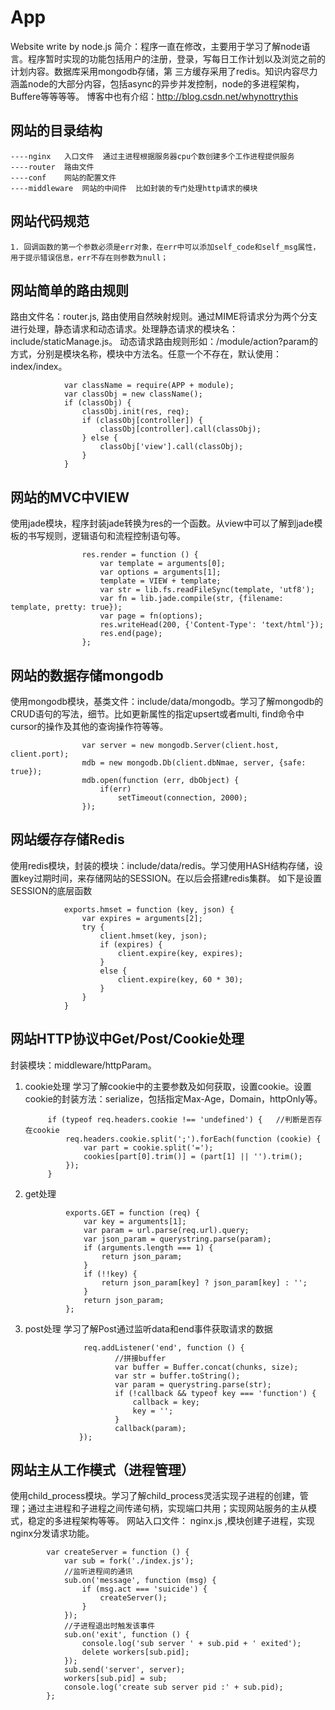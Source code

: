 # App
Website write by node.js
简介：程序一直在修改，主要用于学习了解node语言。程序暂时实现的功能包括用户的注册，登录，写每日工作计划以及浏览之前的计划内容。数据库采用mongodb存储，第
三方缓存采用了redis。知识内容尽力涵盖node的大部分内容，包括async的异步并发控制，node的多进程架构，Buffere等等等等。
博客中也有介绍：http://blog.csdn.net/whynottrythis

网站的目录结构
-----
    ----nginx   入口文件  通过主进程根据服务器cpu个数创建多个工作进程提供服务
    ----router  路由文件  
    ----conf    网站的配置文件
    ----middleware  网站的中间件  比如封装的专门处理http请求的模块

网站代码规范
-----
    1. 回调函数的第一个参数必须是err对象，在err中可以添加self_code和self_msg属性，用于提示错误信息，err不存在则参数为null；


网站简单的路由规则
-----
路由文件名：router.js, 路由使用自然映射规则。通过MIME将请求分为两个分支进行处理，静态请求和动态请求。处理静态请求的模块名：include/staticManage.js。
动态请求路由规则形如：/module/action?param的方式，分别是模块名称，模块中方法名。任意一个不存在，默认使用：index/index。

                var className = require(APP + module);
                var classObj = new className();
                if (classObj) {
                    classObj.init(res, req);
                    if (classObj[controller]) {
                        classObj[controller].call(classObj);
                    } else {
                        classObj['view'].call(classObj);
                    }
                }

网站的MVC中VIEW
-----
使用jade模块，程序封装jade转换为res的一个函数。从view中可以了解到jade模板的书写规则，逻辑语句和流程控制语句等。

                    res.render = function () {
                        var template = arguments[0];
                        var options = arguments[1];
                        template = VIEW + template;
                        var str = lib.fs.readFileSync(template, 'utf8');
                        var fn = lib.jade.compile(str, {filename: template, pretty: true});
                        var page = fn(options);
                        res.writeHead(200, {'Content-Type': 'text/html'});
                        res.end(page);
                    };

网站的数据存储mongodb
-----
使用mongodb模块，基类文件：include/data/mongodb。学习了解mongodb的CRUD语句的写法，细节。比如更新属性的指定upsert或者multi, find命令中cursor的操作及其他的查询操作符等等。

                    var server = new mongodb.Server(client.host, client.port);
                    mdb = new mongodb.Db(client.dbNmae, server, {safe: true});
                    mdb.open(function (err, dbObject) {
                        if(err)
                            setTimeout(connection, 2000);
                    });

网站缓存存储Redis
----
使用redis模块，封装的模块：include/data/redis。学习使用HASH结构存储，设置key过期时间，来存储网站的SESSION。在以后会搭建redis集群。
如下是设置SESSION的底层函数

                exports.hmset = function (key, json) {
                    var expires = arguments[2];
                    try {
                        client.hmset(key, json);
                        if (expires) {
                            client.expire(key, expires);
                        }
                        else {
                            client.expire(key, 60 * 30);
                        }
                    }
                }

网站HTTP协议中Get/Post/Cookie处理
----
封装模块：middleware/httpParam。

1. cookie处理
学习了解cookie中的主要参数及如何获取，设置cookie。设置cookie的封装方法：serialize，包括指定Max-Age，Domain，httpOnly等。

            if (typeof req.headers.cookie !== 'undefined') {   //判断是否存在cookie
                req.headers.cookie.split(';').forEach(function (cookie) {
                    var part = cookie.split('=');
                    cookies[part[0].trim()] = (part[1] || '').trim();
                });
            } 

2. get处理

                exports.GET = function (req) {
                    var key = arguments[1];
                    var param = url.parse(req.url).query;
                    var json_param = querystring.parse(param);
                    if (arguments.length === 1) {
                        return json_param;
                    }
                    if (!!key) {
                        return json_param[key] ? json_param[key] : '';
                    }
                    return json_param;
                };

3. post处理
学习了解Post通过监听data和end事件获取请求的数据

                    req.addListener('end', function () {
                           //拼接buffer
                           var buffer = Buffer.concat(chunks, size);
                           var str = buffer.toString();
                           var param = querystring.parse(str);
                           if (!callback && typeof key === 'function') {
                               callback = key;
                               key = '';
                           }
                           callback(param);
                   });


网站主从工作模式（进程管理）
-----
使用child_process模块。学习了解child_process灵活实现子进程的创建，管理；通过主进程和子进程之间传递句柄，实现端口共用；实现网站服务的主从模式，稳定的多进程架构等等。
网站入口文件： nginx.js ,模块创建子进程，实现nginx分发请求功能。

            var createServer = function () {
                var sub = fork('./index.js');
                //监听进程间的通讯
                sub.on('message', function (msg) {
                    if (msg.act === 'suicide') {
                        createServer();
                    }
                });
                //子进程退出时触发该事件
                sub.on('exit', function () {
                    console.log('sub server ' + sub.pid + ' exited');
                    delete workers[sub.pid];
                });
                sub.send('server', server);
                workers[sub.pid] = sub;
                console.log('create sub server pid :' + sub.pid);
            };







    
